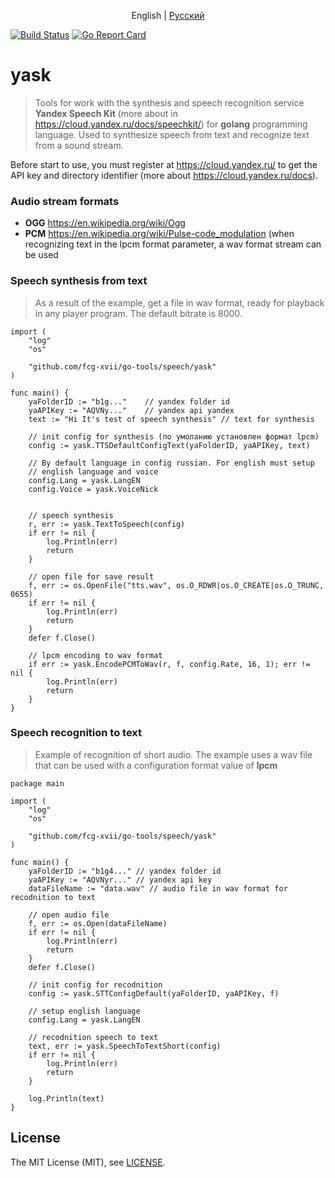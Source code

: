 <p align="center">
  <span>English</span> |
  <a href="README.ru.md">Русский</a>
</p>

[![Build Status](https://travis-ci.org/fcg-xvii/yask.svg?branch=master)](https://travis-ci.org/fcg-xvii/yask)
 [![Go Report Card](https://goreportcard.com/badge/github.com/fcg-xvii/yask)](https://goreportcard.com/report/github.com/fcg-xvii/yask)

# yask
> Tools for work with the synthesis and speech recognition service <b>Yandex Speech Kit</b> (more about in <a href="https://cloud.yandex.ru/docs/speechkit/" target="_blank">https://cloud.yandex.ru/docs/speechkit/</a>) for <b>golang</b> programming language. Used to synthesize speech from text and recognize text from a sound stream.

Before start to use, you must register at <a href="https://cloud.yandex.ru/" target="_blank">https://cloud.yandex.ru/</a> to get the API key and directory identifier (more about <a href="https://cloud.yandex.ru/docs" target="_blank">https://cloud.yandex.ru/docs</a>).

### Audio stream formats
<ul>
    <li><b>OGG</b> <a href="https://ru.wikipedia.org/wiki/Ogg" target="_blank">https://en.wikipedia.org/wiki/Ogg</a></li>
    <li><b>PCM</b> <a href="https://en.wikipedia.org/wiki/Pulse-code_modulation" target="_blank">https://en.wikipedia.org/wiki/Pulse-code_modulation</a> (when recognizing text in the lpcm format parameter, a wav format stream can be used</li>
</ul>

### Speech synthesis from text
> As a result of the example, get a file in wav format, ready for playback in any player program. The default bitrate is 8000.
```golang
import (
	"log"
	"os"

	"github.com/fcg-xvii/go-tools/speech/yask"
)

func main() {
	yaFolderID := "b1g..."    // yandex folder id
	yaAPIKey := "AQVNy..."    // yandex api yandex
	text := "Hi It's test of speech synthesis" // text for synthesis

	// init config for synthesis (по умоланию установлен формат lpcm)
	config := yask.TTSDefaultConfigText(yaFolderID, yaAPIKey, text)

    // By default language in config russian. For english must setup 
    // english language and voice
    config.Lang = yask.LangEN
    config.Voice = yask.VoiceNick


	// speech synthesis
	r, err := yask.TextToSpeech(config)
	if err != nil {
		log.Println(err)
		return
	}

    // open file for save result
	f, err := os.OpenFile("tts.wav", os.O_RDWR|os.O_CREATE|os.O_TRUNC, 0655)
	if err != nil {
		log.Println(err)
		return
	}
	defer f.Close()

    // lpcm encoding to wav format
	if err := yask.EncodePCMToWav(r, f, config.Rate, 16, 1); err != nil {
		log.Println(err)
		return
	}
}
```

### Speech recognition to text
> Example of recognition of short audio. The example uses a wav file that can be used with a configuration format value of <b>lpcm</b>

```golang
package main

import (
	"log"
	"os"

	"github.com/fcg-xvii/go-tools/speech/yask"
)

func main() {
	yaFolderID := "b1g4..." // yandex folder id
	yaAPIKey := "AQVNyr..." // yandex api key
	dataFileName := "data.wav" // audio file in wav format for recodnition to text

    // open audio file
	f, err := os.Open(dataFileName)
	if err != nil {
		log.Println(err)
		return
	}
	defer f.Close()

    // init config for recodnition
	config := yask.STTConfigDefault(yaFolderID, yaAPIKey, f)

    // setup english language
    config.Lang = yask.LangEN

    // recodnition speech to text
	text, err := yask.SpeechToTextShort(config)
	if err != nil {
		log.Println(err)
		return
	}

	log.Println(text)
}
```

## License

The MIT License (MIT), see [LICENSE](LICENSE).